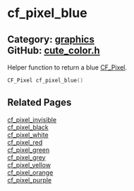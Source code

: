 # cf_pixel_blue

Category: [graphics](https://github.com/RandyGaul/cute_framework/blob/master/docs/api_reference?id=graphics)  
GitHub: [cute_color.h](https://github.com/RandyGaul/cute_framework/blob/master/include/cute_color.h)  
---

Helper function to return a blue [CF_Pixel](https://github.com/RandyGaul/cute_framework/blob/master/docs/graphics/cf_pixel.md).

```cpp
CF_Pixel cf_pixel_blue()
```

## Related Pages

[cf_pixel_invisible](https://github.com/RandyGaul/cute_framework/blob/master/docs/graphics/cf_pixel_invisible.md)  
[cf_pixel_black](https://github.com/RandyGaul/cute_framework/blob/master/docs/graphics/cf_pixel_black.md)  
[cf_pixel_white](https://github.com/RandyGaul/cute_framework/blob/master/docs/graphics/cf_pixel_white.md)  
[cf_pixel_red](https://github.com/RandyGaul/cute_framework/blob/master/docs/graphics/cf_pixel_red.md)  
[cf_pixel_green](https://github.com/RandyGaul/cute_framework/blob/master/docs/graphics/cf_pixel_green.md)  
[cf_pixel_grey](https://github.com/RandyGaul/cute_framework/blob/master/docs/graphics/cf_pixel_grey.md)  
[cf_pixel_yellow](https://github.com/RandyGaul/cute_framework/blob/master/docs/graphics/cf_pixel_yellow.md)  
[cf_pixel_orange](https://github.com/RandyGaul/cute_framework/blob/master/docs/graphics/cf_pixel_orange.md)  
[cf_pixel_purple](https://github.com/RandyGaul/cute_framework/blob/master/docs/graphics/cf_pixel_purple.md)  
